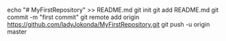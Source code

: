 echo "# MyFirstRepository" >> README.md
git init
git add README.md
git commit -m "first commit"
git remote add origin https://github.com/ladyJokonda/MyFirstRepository.git
git push -u origin master